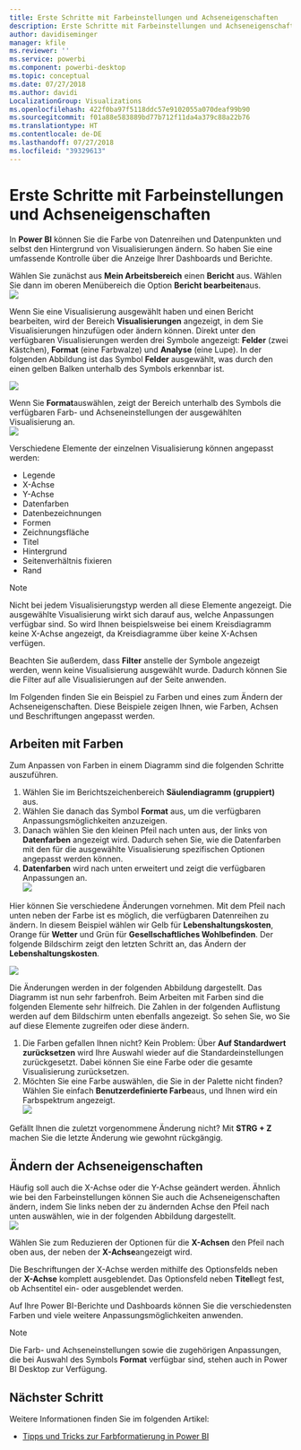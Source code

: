 ```yaml
---
title: Erste Schritte mit Farbeinstellungen und Achseneigenschaften
description: Erste Schritte mit Farbeinstellungen und Achseneigenschaften
author: davidiseminger
manager: kfile
ms.reviewer: ''
ms.service: powerbi
ms.component: powerbi-desktop
ms.topic: conceptual
ms.date: 07/27/2018
ms.author: davidi
LocalizationGroup: Visualizations
ms.openlocfilehash: 422f0ba97f5118ddc57e9102055a070deaf99b90
ms.sourcegitcommit: f01a88e583889bd77b712f11da4a379c88a22b76
ms.translationtype: HT
ms.contentlocale: de-DE
ms.lasthandoff: 07/27/2018
ms.locfileid: "39329613"
---
```

# <a name="getting-started-with-color-formatting-and-axis-properties"></a>Erste Schritte mit Farbeinstellungen und Achseneigenschaften
In **Power BI** können Sie die Farbe von Datenreihen und Datenpunkten und selbst den Hintergrund von Visualisierungen ändern. So haben Sie eine umfassende Kontrolle über die Anzeige Ihrer Dashboards und Berichte.

Wählen Sie zunächst aus **Mein Arbeitsbereich** einen **Bericht** aus. Wählen Sie dann im oberen Menübereich die Option **Bericht bearbeiten**aus.  
![](media/service-getting-started-with-color-formatting-and-axis-properties/gettingstartedcolor_1a.png)

Wenn Sie eine Visualisierung ausgewählt haben und einen Bericht bearbeiten, wird der Bereich **Visualisierungen** angezeigt, in dem Sie Visualisierungen hinzufügen oder ändern können. Direkt unter den verfügbaren Visualisierungen werden drei Symbole angezeigt: **Felder** (zwei Kästchen), **Format** (eine Farbwalze) und **Analyse** (eine Lupe). In der folgenden Abbildung ist das Symbol **Felder** ausgewählt, was durch den einen gelben Balken unterhalb des Symbols erkennbar ist.

![](media/service-getting-started-with-color-formatting-and-axis-properties/gettingstartedcolor_2a.png)

Wenn Sie **Format**auswählen, zeigt der Bereich unterhalb des Symbols die verfügbaren Farb- und Achseneinstellungen der ausgewählten Visualisierung an.  
![](media/service-getting-started-with-color-formatting-and-axis-properties/gettingstartedcolor_3a.png)

Verschiedene Elemente der einzelnen Visualisierung können angepasst werden:

* Legende
* X-Achse
* Y-Achse
* Datenfarben
* Datenbezeichnungen
* Formen
* Zeichnungsfläche
* Titel
* Hintergrund
* Seitenverhältnis fixieren
* Rand

> [!NOTE]
>  
> Nicht bei jedem Visualisierungstyp werden all diese Elemente angezeigt. Die ausgewählte Visualisierung wirkt sich darauf aus, welche Anpassungen verfügbar sind. So wird Ihnen beispielsweise bei einem Kreisdiagramm keine X-Achse angezeigt, da Kreisdiagramme über keine X-Achsen verfügen.
> 
> 

Beachten Sie außerdem, dass **Filter** anstelle der Symbole angezeigt werden, wenn keine Visualisierung ausgewählt wurde. Dadurch können Sie die Filter auf alle Visualisierungen auf der Seite anwenden.

Im Folgenden finden Sie ein Beispiel zu Farben und eines zum Ändern der Achseneigenschaften. Diese Beispiele zeigen Ihnen, wie Farben, Achsen und Beschriftungen angepasst werden.

## <a name="working-with-colors"></a>Arbeiten mit Farben
Zum Anpassen von Farben in einem Diagramm sind die folgenden Schritte auszuführen.

1. Wählen Sie im Berichtszeichenbereich **Säulendiagramm (gruppiert)** aus.
2. Wählen Sie danach das Symbol **Format** aus, um die verfügbaren Anpassungsmöglichkeiten anzuzeigen.
3. Danach wählen Sie den kleinen Pfeil nach unten aus, der links von **Datenfarben** angezeigt wird. Dadurch sehen Sie, wie die Datenfarben mit den für die ausgewählte Visualisierung spezifischen Optionen angepasst werden können.
4. **Datenfarben** wird nach unten erweitert und zeigt die verfügbaren Anpassungen an.  
   ![](media/service-getting-started-with-color-formatting-and-axis-properties/gettingstartedcolor_4a.png)

Hier können Sie verschiedene Änderungen vornehmen. Mit dem Pfeil nach unten neben der Farbe ist es möglich, die verfügbaren Datenreihen zu ändern. In diesem Beispiel wählen wir Gelb für **Lebenshaltungskosten**, Orange für **Wetter** und Grün für **Gesellschaftliches Wohlbefinden**. Der folgende Bildschirm zeigt den letzten Schritt an, das Ändern der **Lebenshaltungskosten**.  

![](media/service-getting-started-with-color-formatting-and-axis-properties/gettingstartedcolor_5a.png)

Die Änderungen werden in der folgenden Abbildung dargestellt. Das Diagramm ist nun sehr farbenfroh. Beim Arbeiten mit Farben sind die folgenden Elemente sehr hilfreich. Die Zahlen in der folgenden Auflistung werden auf dem Bildschirm unten ebenfalls angezeigt. So sehen Sie, wo Sie auf diese Elemente zugreifen oder diese ändern.

1. Die Farben gefallen Ihnen nicht? Kein Problem: Über **Auf Standardwert zurücksetzen** wird Ihre Auswahl wieder auf die Standardeinstellungen zurückgesetzt. Dabei können Sie eine Farbe oder die gesamte Visualisierung zurücksetzen.
2. Möchten Sie eine Farbe auswählen, die Sie in der Palette nicht finden? Wählen Sie einfach **Benutzerdefinierte Farbe**aus, und Ihnen wird ein Farbspektrum angezeigt.  
   ![](media/service-getting-started-with-color-formatting-and-axis-properties/gettingstartedcolor_6a.png)

Gefällt Ihnen die zuletzt vorgenommene Änderung nicht? Mit **STRG + Z** machen Sie die letzte Änderung wie gewohnt rückgängig.

## <a name="changing-axis-properties"></a>Ändern der Achseneigenschaften
Häufig soll auch die X-Achse oder die Y-Achse geändert werden. Ähnlich wie bei den Farbeinstellungen können Sie auch die Achseneigenschaften ändern, indem Sie links neben der zu ändernden Achse den Pfeil nach unten auswählen, wie in der folgenden Abbildung dargestellt.  
![](media/service-getting-started-with-color-formatting-and-axis-properties/gettingstartedcolor_7a.png)

Wählen Sie zum Reduzieren der Optionen für die **X-Achsen** den Pfeil nach oben aus, der neben der **X-Achse**angezeigt wird.

Die Beschriftungen der X-Achse werden mithilfe des Optionsfelds neben der **X-Achse** komplett ausgeblendet. Das Optionsfeld neben **Titel**legt fest, ob Achsentitel ein- oder ausgeblendet werden.  

Auf Ihre Power BI-Berichte und Dashboards können Sie die verschiedensten Farben und viele weitere Anpassungsmöglichkeiten anwenden.

> [!NOTE]
>  
> Die Farb- und Achseneinstellungen sowie die zugehörigen Anpassungen, die bei Auswahl des Symbols **Format** verfügbar sind, stehen auch in Power BI Desktop zur Verfügung.
> 
> 

## <a name="next-step"></a>Nächster Schritt
Weitere Informationen finden Sie im folgenden Artikel:  

* [Tipps und Tricks zur Farbformatierung in Power BI](service-tips-and-tricks-for-color-formatting.md)  

